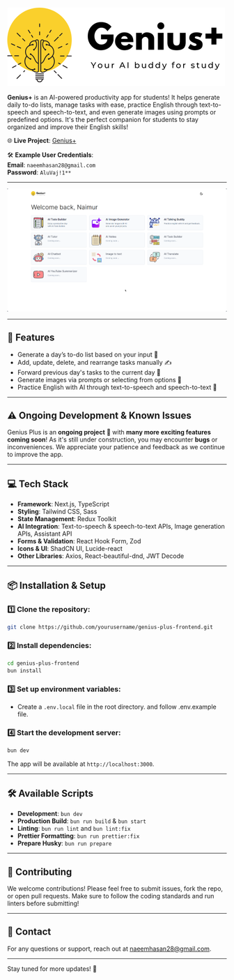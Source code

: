 ![Genius+](public/logo.png)

**Genius+** is an AI-powered productivity app for students! It helps generate daily to-do lists, manage tasks with ease, practice English through text-to-speech and speech-to-text, and even generate images using prompts or predefined options. It's the perfect companion for students to stay organized and improve their English skills!

🌐 **Live Project**: [Genius+](https://genius-plus-frontend.vercel.app/en)

🛠 **Example User Credentials**:  
**Email**: `naeemhasan28@gmail.com`  
**Password**: `AluVaj!1**`

---

![App Screenshot](public/screenshot.png)

---

## 🚀 Features

- Generate a day’s to-do list based on your input 🌟
- Add, update, delete, and rearrange tasks manually ✍️
- Forward previous day's tasks to the current day 🔄
- Generate images via prompts or selecting from options 🎨
- Practice English with AI through text-to-speech and speech-to-text 🎤

---

## ⚠️ Ongoing Development & Known Issues

Genius Plus is an **ongoing project** 🚧 with **many more exciting features coming soon**! As it's still under construction, you may encounter **bugs** or inconveniences. We appreciate your patience and feedback as we continue to improve the app.

---

## 💻 Tech Stack

- **Framework**: Next.js, TypeScript
- **Styling**: Tailwind CSS, Sass
- **State Management**: Redux Toolkit
- **AI Integration**: Text-to-speech & speech-to-text APIs, Image generation APIs, Assistant API
- **Forms & Validation**: React Hook Form, Zod
- **Icons & UI**: ShadCN UI, Lucide-react
- **Other Libraries**: Axios, React-beautiful-dnd, JWT Decode

---

## 📦 Installation & Setup

### 1️⃣ Clone the repository:

```bash
git clone https://github.com/yourusername/genius-plus-frontend.git
```

### 2️⃣ Install dependencies:

```bash
cd genius-plus-frontend
bun install
```

### 3️⃣ Set up environment variables:

- Create a `.env.local` file in the root directory. and follow .env.example file.

### 4️⃣ Start the development server:

```bash
bun dev
```

The app will be available at `http://localhost:3000`.

---

## 🛠️ Available Scripts

- **Development**: `bun dev`
- **Production Build**: `bun run build` & `bun start`
- **Linting**: `bun run lint` and `bun lint:fix`
- **Prettier Formatting**: `bun run prettier:fix`
- **Prepare Husky**: `bun run prepare`

---

## 🌟 Contributing

We welcome contributions! Please feel free to submit issues, fork the repo, or open pull requests. Make sure to follow the coding standards and run linters before submitting!

---

## 📧 Contact

For any questions or support, reach out at [naeemhasan28@gmail.com](mailto:naeemhasan28@gmail.com).

---

Stay tuned for more updates! 🚀
